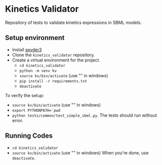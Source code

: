 # Kinetics Validator
Repository of tests to validate kinetics expressions in SBML models.

## Setup environment
- Install [spyder3](http://www.psych.mcgill.ca/labs/mogillab/anaconda2/lib/python2.7/site-packages/spyder/doc/installation.html)
- Clone the ``kinetics_validator`` repository.
- Create a virtual environment for the project.
  - ``cd kinetics_validator``
  - ``python -m venv kv``
  - ``source kv/bin/activate`` (use "\" in windows)
  - ``pip install -r requirements.txt``
  - ``deactivate``

To verify the setup:
- ``source kv/bin/activate`` (use "\" in windows)
- ``export PYTHONPATH=`pwd``
- ``python tests/common/test_simple_sbml.py``. The
tests should run without error.

## Running Codes
- ``cd kinetics_validator``
- ``source kv/bin/activate`` (use "\" in windows)
When you're done, use ``deactivate``.
